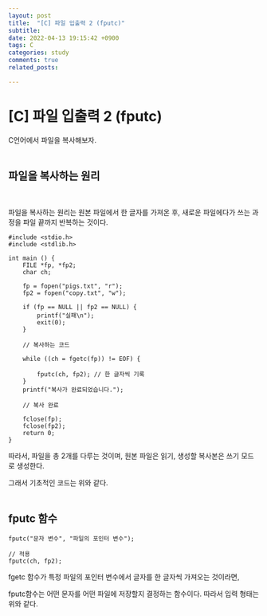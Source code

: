 ```yaml
---
layout: post
title:  "[C] 파일 입출력 2 (fputc)"
subtitle:
date: 2022-04-13 19:15:42 +0900
tags: C
categories: study
comments: true
related_posts:

---
```


# [C] 파일 입출력 2 (fputc)<Br/>

C언어에서 파일을 복사해보자.<br/>
<br/>

## 파일을 복사하는 원리<br/>
<br/>

파일을 복사하는 원리는 원본 파일에서 한 글자를 가져온 후, 새로운 파일에다가 쓰는 과정을 파일 끝까지 반복하는 것이다.<br/>

```
#include <stdio.h>
#include <stdlib.h>

int main () {
    FILE *fp, *fp2;
    char ch;

    fp = fopen("pigs.txt", "r");
    fp2 = fopen("copy.txt", "w");

    if (fp == NULL || fp2 == NULL) {
        printf("실패\n");
        exit(0);
    }

    // 복사하는 코드

    while ((ch = fgetc(fp)) != EOF) {

        fputc(ch, fp2); // 한 글자씩 기록
    }
    printf("복사가 완료되었습니다.");

    // 복사 완료

    fclose(fp);
    fclose(fp2);
    return 0;
}
```

따라서, 파일을 총 2개를 다루는 것이며, 원본 파일은 읽기, 생성할 복사본은 쓰기 모드로 생성한다.<br/>

그래서 기초적인 코드는 위와 같다.<br/>
<br/>

## fputc 함수<br/>

```
fputc("문자 변수", "파일의 포인터 변수");

// 적용
fputc(ch, fp2);
```

fgetc 함수가 특정 파일의 포인터 변수에서 글자를 한 글자씩 가져오는 것이라면,<br/>

fputc함수는 어떤 문자를 어떤 파일에 저장할지 결정하는 함수이다. 따라서 입력 형태는 위와 같다.<br/>